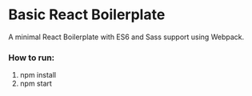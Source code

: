 # Basic React Boilerplate
A minimal React Boilerplate with ES6 and Sass support using Webpack.

### How to run:
1. npm install
2. npm start